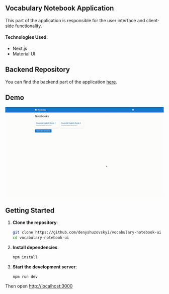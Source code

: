 ## Vocabulary Notebook Application
This part of the application is responsible for the user interface and client-side functionality.

#### Technologies Used:
- Next.js
- Material UI

## Backend Repository
You can find the backend part of the application [here](https://github.com/denyshuzovskyi/vocabulary-notebook).

## Demo
![](./Demo.gif)

## Getting Started

1. **Clone the repository**:
    ```bash
    git clone https://github.com/denyshuzovskyi/vocabulary-notebook-ui
    cd vocabulary-notebook-ui
    ```

2. **Install dependencies**:
    ```bash
    npm install
    ```

3. **Start the development server**:
    ```bash
    npm run dev
    ```
   
Then open [http://localhost:3000](http://localhost:3000)




